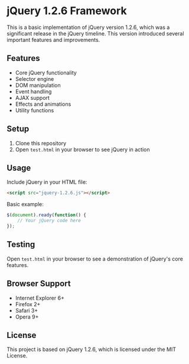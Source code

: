 # jQuery 1.2.6 Framework

This is a basic implementation of jQuery version 1.2.6, which was a significant release in the jQuery timeline. This version introduced several important features and improvements.

## Features

- Core jQuery functionality
- Selector engine
- DOM manipulation
- Event handling
- AJAX support
- Effects and animations
- Utility functions

## Setup

1. Clone this repository
2. Open `test.html` in your browser to see jQuery in action

## Usage

Include jQuery in your HTML file:

```html
<script src="jquery-1.2.6.js"></script>
```

Basic example:
```javascript
$(document).ready(function() {
    // Your jQuery code here
});
```

## Testing

Open `test.html` in your browser to see a demonstration of jQuery's core features.

## Browser Support

- Internet Explorer 6+
- Firefox 2+
- Safari 3+
- Opera 9+

## License

This project is based on jQuery 1.2.6, which is licensed under the MIT License. 